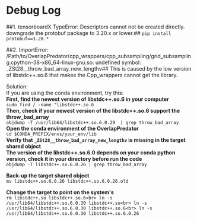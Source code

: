 # Debug Log

##1. tensorboardX TypeError: Descriptors cannot not be created directly. downgrade the protobuf package to 3.20.x or lower.##
`pip install protobuf==3.20.*`<br>



##2. ImportError: /Path/to/OverlapPredator/cpp_wrappers/cpp_subsampling/grid_subsampling.cpython-38-x86_64-linux-gnu.so: undefined symbol: _ZSt28__throw_bad_array_new_lengthv##
This is caused by the low version of libstdc++.so.6 that makes the Cpp_wrappers cannot get the library.<br>

Solution:<br>
If you are using the conda environment, try this:<br>
**First, find the newest version of libstdc++.so.6 in your computer**<br>
`sudo find / -name "libstdc++.so.6`<br>
**Then, check if your newest version of the libstdc++.so.6 support the throw_bad_array**<br>
`objdump -T /usr/lib64/libstdc++.so.6.0.29  | grep throw_bad_array`<br>
**Open the conda environment of the OverlapPredator**<br>
`cd $CONDA_PREFIX/envs/your_env/lib`<br>
**Verify that `_ZSt28__throw_bad_array_new_lengthv` is missing in the target shared object**<br>
**The version of the libstdc++.so.6.0 depends on your conda python version, check it in your directory before run the code**<br>
`objdump -T libstdc++.so.6.0.26 | grep throw_bad_array`<br>

**Back-up the target shared object**<br>
`mv libstdc++.so.6.0.26 libstdc++.so.6.0.26.old`<br>

**Change the target to point on the system's**<br>
`rm libstdc++.so libstdc++.so.6<br>
ln -s /usr/lib64/libstdc++.so.6.0.30 libstdc++.so<br>
ln -s /usr/lib64/libstdc++.so.6.0.30 libstdc++.so.6<br>
ln -s /usr/lib64/libstdc++.so.6.0.30 libstdc++.so.6.0.26`<br>
